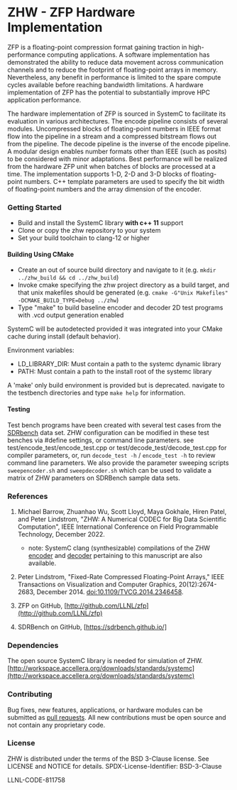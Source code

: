 # ZHW - ZFP Hardware Implementation
ZFP is a floating-point compression format gaining traction in high-performance computing applications. A software implementation has demonstrated the ability to reduce data movement across communication channels and to reduce the footprint of floating-point arrays in memory. Nevertheless, any benefit in performance is limited to the spare compute cycles available before reaching bandwidth limitations. A hardware implementation of ZFP has the potential to substantially improve HPC application performance.

The hardware implementation of ZFP is sourced in SystemC to facilitate its evaluation in various architectures. The encode pipeline consists of several modules. Uncompressed blocks of floating-point numbers in IEEE format flow into the pipeline in a stream and a compressed bitstream flows out from the pipeline. The decode pipeline is the inverse of the encode pipeline. A modular design enables number formats other than IEEE (such as posits) to be considered with minor adaptations. Best performance will be realized from the hardware ZFP unit when batches of blocks are processed at a time. The implementation supports 1-D, 2-D and 3-D blocks of floating-point numbers. C++ template parameters are used to specify the bit width of floating-point numbers and the array dimension of the encoder.


### Getting Started
- Build and install the SystemC library **with c++ 11** support
- Clone or copy the zhw repository to your system
- Set your build toolchain to clang-12 or higher

#### Building Using CMake
- Create an out of source build directory and navigate to it (e.g. `mkdir ../zhw_build && cd ../zhw_build`)
- Invoke cmake specifying the zhw project directory as a build target, and that unix makefiles should be generated (e.g. `cmake -G"Unix Makefiles" -DCMAKE_BUILD_TYPE=Debug ../zhw`)
- Type "make" to build baseline encoder and decoder 2D test programs with .vcd output generation enabled

SystemC will be autodetected provided it was integrated into your CMake cache during install (default behavior).

Environment variables:

- LD_LIBRARY_DIR: Must contain a path to the systemc dynamic library
- PATH: Must contain a path to the install root of the systemc library

A 'make' only build environment is provided but is deprecated. navigate to the testbench directories and type `make help` for information.

#### Testing

Test bench programs have been created with several test cases from the [SDRbench](https://sdrbench.github.io/) data set. ZHW configuration can be modified in these test benches via #define settings, or command line parameters. see test/encode_test/encode_test.cpp or test/decode_test/decode_test.cpp for compiler parameters, or, run `decode_test -h` / `encode_test -h` to review command line parameters. We also provide the parameter sweeping scripts `sweepencoder.sh` and `sweepdecoder.sh` which can be used to validate a matrix of ZHW parameters on SDRBench sample data sets. 


### References
1. Michael Barrow, Zhuanhao Wu, Scott Lloyd, Maya Gokhale, Hiren Patel, and Peter Lindstrom, "ZHW: A Numerical CODEC for Big Data Scientific Computation", IEEE International Conference on Field Programmable Technology, December 2022.
	- note: SystemC clang (synthesizable) compilations of the ZHW [encoder](https://github.com/anikau31/systemc-clang/tree/fpt-2022/examples/llnl-examples/zfpsynth/zfp3) and [decoder](https://github.com/anikau31/systemc-clang/tree/fpt-2022/examples/llnl-examples/zfpsynth/zfp7) pertaining to this manuscript are also available.
	
2. Peter Lindstrom, "Fixed-Rate Compressed Floating-Point Arrays," IEEE Transactions on Visualization and Computer Graphics, 20(12):2674-2683, December 2014. [doi:10.1109/TVCG.2014.2346458](http://doi.org/10.1109/TVCG.2014.2346458).

3. ZFP on GitHub, [http://github.com/LLNL/zfp](http://github.com/LLNL/zfp)

4. SDRBench on GitHub, [https://sdrbench.github.io/]

### Dependencies
The open source SystemC library is needed for simulation of ZHW.
[http://workspace.accellera.org/downloads/standards/systemc](http://workspace.accellera.org/downloads/standards/systemc)

### Contributing
Bug fixes, new features, applications, or hardware modules can be submitted as [pull requests](http://help.github.com/articles/using-pull-requests/).
All new contributions must be open source and not contain any proprietary code.

### License
ZHW is distributed under the terms of the BSD 3-Clause license.
See LICENSE and NOTICE for details.
SPDX-License-Identifier: BSD-3-Clause

LLNL-CODE-811758
